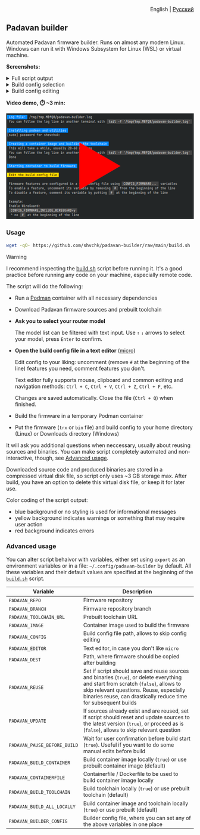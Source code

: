 <p align="right">English | <a href="README.ru.md">Русский</a></p>

## Padavan builder

Automated Padavan firmware builder. Runs on almost any modern Linux. Windows can run it with Windows Subsystem for Linux (WSL) or virtual machine.

**Screenshots:**

<details>
  <summary>Full script output</summary>

  ![Full script output](misc/screenshots/main.webp)
</details>

<details>
  <summary>Build config selection</summary>

  ![Build config selection](misc/screenshots/select-config.webp)
</details>

<details>
  <summary>Build config editing</summary>

  ![Build config editing](misc/screenshots/edit-config.webp)
</details>

**Video demo, ⏱️ ~3 min:**

[![Video demo](misc/screenshots/video-preview.webp)](https://youtu.be/AX7YRaR9CBw)


### Usage

```sh
wget -qO- https://github.com/shvchk/padavan-builder/raw/main/build.sh | bash
```

> [!WARNING]  
> I recommend inspecting the [build.sh](build.sh) script before running it. It's a good practice before running any code on your machine, especially remote code.

The script will do the following:

- Run a [Podman](https://podman.io) container with all necessary dependencies

- Download Padavan firmware sources and prebuilt toolchain

- **Ask you to select your router model**

  The model list can be filtered with text input. Use `↑` `↓` arrows to select your model, press `Enter` to confirm.

- **Open the build config file in a text editor** ([micro](https://micro-editor.github.io))

  Edit config to your liking: uncomment (remove `#` at the beginning of the line) features you need, comment features you don't.

  Text editor fully supports mouse, clipboard and common editing and navigation methods: `Ctrl + C`, `Ctrl + V`, `Ctrl + Z`, `Ctrl + F`, etc.

  Changes are saved automatically. Close the file (`Ctrl + Q`) when finished.

- Build the firmware in a temporary Podman container

- Put the firmware (`trx` or `bin` file) and build config to your home directory (Linux) or Downloads directory (Windows)


It will ask you additional questions when neccessary, usually about reusing sources and binaries. You can make script completely automated and non-interactive, though, see [Advanced usage](#advanced-usage).

Downloaded source code and produced binaries are stored in a compressed virtual disk file, so script only uses ~3 GB storage max. After build, you have an option to delete this virtual disk file, or keep it for later use.

Color coding of the script output:

- blue background or no styling is used for informational messages
- yellow background indicates warnings or something that may require user action
- red background indicates errors


### Advanced usage

You can alter script behaivor with variables, either set using `export` as an environment variables or in a file: `~/.config/padavan-builder` by default. All these variables and their default values are specified at the beginning of the [`build.sh`](build.sh) script.

Variable                     | Description
-----------------------------|------------------------------------------------------
`PADAVAN_REPO`               | Firmware repository
`PADAVAN_BRANCH`             | Firmware repository branch
`PADAVAN_TOOLCHAIN_URL`      | Prebuilt toolchain URL
`PADAVAN_IMAGE`              | Container image used to build the firmware
`PADAVAN_CONFIG`             | Build config file path, allows to skip config editing
`PADAVAN_EDITOR`             | Text editor, in case you don't like `micro`
`PADAVAN_DEST`               | Path, where firmware should be copied after building
`PADAVAN_REUSE`              | Set if script should save and reuse sources and binaries (`true`), or delete everything and start from scratch (`false`), allows to skip relevant questions. Reuse, especially binaries reuse, can drastically reduce time for subsequent builds
`PADAVAN_UPDATE`             | If sources already exist and are reused, set if script should reset and update sources to the latest version (`true`), or proceed as is (`false`), allows to skip relevant question
`PADAVAN_PAUSE_BEFORE_BUILD` | Wait for user confirmation before build start (`true`). Useful if you want to do some manual edits before build
`PADAVAN_BUILD_CONTAINER`    | Build container image locally (`true`) or use prebuilt container image (default)
`PADAVAN_CONTAINERFILE`      | Containerfile / Dockerfile to be used to build container image locally
`PADAVAN_BUILD_TOOLCHAIN`    | Build toolchain locally (`true`) or use prebuilt toolchain (default)
`PADAVAN_BUILD_ALL_LOCALLY`  | Build container image and toolchain locally (`true`) or use prebuilt (default)
`PADAVAN_BUILDER_CONFIG`     | Builder config file, where you can set any of the above variables in one place
